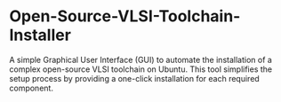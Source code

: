 # Open-Source-VLSI-Toolchain-Installer
A simple Graphical User Interface (GUI) to automate the   installation of a complex open-source VLSI toolchain on Ubuntu. This tool   simplifies the setup process by providing a one-click installation for each   required component.
